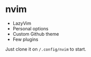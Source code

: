 # nvim

+ LazyVim
+ Personal options
+ Custom Github theme
+ Few plugins

Just clone it on `/.config/nvim` to start.

